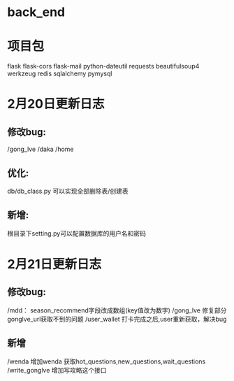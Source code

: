 # back_end
# 项目包
flask
flask-cors
flask-mail
python-dateutil
requests
beautifulsoup4
werkzeug
redis
sqlalchemy
pymysql

# 2月20日更新日志
## 修改bug:
/gong_lve /daka /home
## 优化:
db/db_class.py 可以实现全部删除表/创建表
## 新增:
根目录下setting.py可以配置数据库的用户名和密码

# 2月21日更新日志
## 修改bug:
/mdd：
season_recommend字段改成数组(key值改为数字)
/gong_lve
修复部分gonglve_url获取不到的问题
/user_wallet
打卡完成之后,user重新获取，解决bug
## 新增
/wenda
增加wenda 获取hot_questions,new_questions,wait_questions
/write_gonglve
增加写攻略这个接口

